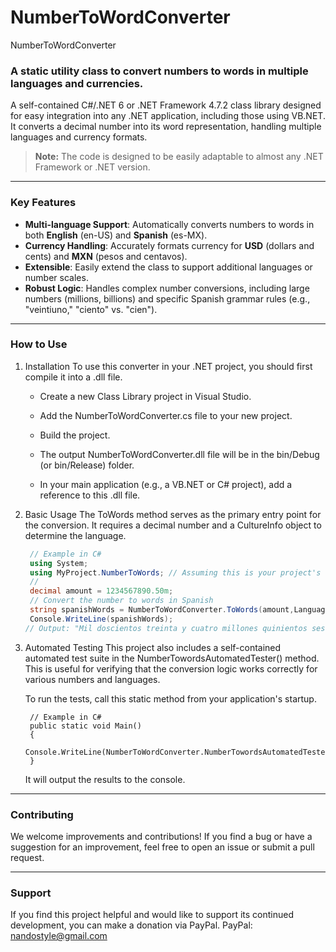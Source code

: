 # NumberToWordConverter

NumberToWordConverter

### A static utility class to convert numbers to words in multiple languages and currencies.

A self-contained C#/.NET 6 or .NET Framework 4.7.2 class library designed for easy integration into any .NET application, including those using VB.NET. It converts a decimal number into its word representation, handling multiple languages and currency formats.

> **Note:** The code is designed to be easily adaptable to almost any .NET Framework or .NET version.

---

### Key Features

* **Multi-language Support**: Automatically converts numbers to words in both **English** (en-US) and **Spanish** (es-MX).
* **Currency Handling**: Accurately formats currency for **USD** (dollars and cents) and **MXN** (pesos and centavos).
* **Extensible**: Easily extend the class to support additional languages or number scales.
* **Robust Logic**: Handles complex number conversions, including large numbers (millions, billions) and specific Spanish grammar rules (e.g., "veintiuno," "ciento" vs. "cien").

---

### How to Use
1. Installation
To use this converter in your .NET project, you should first compile it into a .dll file.

    * Create a new Class Library project in Visual Studio.
    
    * Add the NumberToWordConverter.cs file to your new project.
    
    * Build the project.

    * The output NumberToWordConverter.dll file will be in the bin/Debug (or bin/Release) folder.
    
    * In your main application (e.g., a VB.NET or C# project), add a reference to this .dll file.

3. Basic Usage
    The ToWords method serves as the primary entry point for the conversion. It requires a decimal number and a CultureInfo object to determine the language.
   ```csharp
    // Example in C#
    using System;
    using MyProject.NumberToWords; // Assuming this is your project's namespace
    //
    decimal amount = 1234567890.50m;
    // Convert the number to words in Spanish
    string spanishWords = NumberToWordConverter.ToWords(amount,LanguageToUse.Spanish, CurrencyToUse.Dollar);
    Console.WriteLine(spanishWords);
   // Output: "Mil doscientos treinta y cuatro millones quinientos sesenta y siete mil ochocientos noventa dólares con cincuenta centavos"


4. Automated Testing
    This project also includes a self-contained automated test suite in the NumberTowordsAutomatedTester() method. This is useful for verifying that the conversion logic works correctly for various numbers and languages.
    
    To run the tests, call this static method from your application's startup.
    
        // Example in C#
        public static void Main()
        {
            Console.WriteLine(NumberToWordConverter.NumberTowordsAutomatedTester());
        }
   It will output the results to the console.

---

### Contributing
We welcome improvements and contributions! If you find a bug or have a suggestion for an improvement, feel free to open an issue or submit a pull request.

---

### Support
If you find this project helpful and would like to support its continued development, you can make a donation via PayPal.
PayPal: nandostyle@gmail.com
